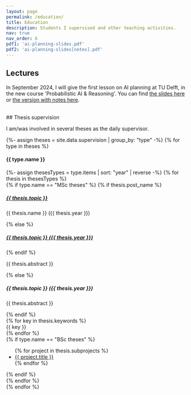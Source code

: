 ```yaml
---
layout: page
permalink: /education/
title: Education
description: Students I supervised and other teaching activities.
nav: true
nav_order: 6
pdf1: 'ai-planning-slides.pdf'
pdf2: 'ai-planning-slides[notes].pdf'
---
```


## Lectures

In September 2024, I will give the first lesson on AI planning at TU Delft, in the new course 'Probabilistic AI & Reasoning'. You can find <a href="{{ page.pdf1 | prepend: 'assets/pdf/' | relative_url}}" target="_blank">the slides here</a> or <a href="{{ page.pdf2 | prepend: 'assets/pdf/' | relative_url}}" target="_blank">the version with notes here</a>.

<br>
## Thesis supervision



<div class="students">
    <p>I am/was involved in several theses as the daily supervisor.</p>    
    {%- assign theses = site.data.supervision | group_by: "type" -%}
    {% for type in theses %}
        <div class="theses">
            <h4><b>{{ type.name }}</b></h4>
            {%- assign thesesTypes = type.items | sort: "year" | reverse -%}
            {% for thesis in thesesTypes %}
                <div class="thesis">
                    {% if type.name == "MSc theses" %}
                        {% if thesis.post_name %}
                            <h5><a href="{{ thesis.link }}" class="{{ thesis.status }}" target="_blank">{{ thesis.topic }}</a></h5>
                            <p> {{ thesis.name }} ({{ thesis.year }})</p>
                        {% else %}
                            <h5><a href="{{ thesis.link }}" class="{{ thesis.status }}" target="_blank">{{ thesis.topic }} ({{ thesis.year }})</a></h5>
                        {% endif %}
                        <p> {{ thesis.abstract }} </p>
                    {% else %}
                        <h5>{{ thesis.topic }} ({{ thesis.year }})</h5>
                        <p> {{ thesis.abstract }} </p>
                    {% endif %}
                    <div class="keywords">
                        {% for key in thesis.keywords %}
                            <div class="abstract btn btn-sm z-depth-0 keyword">
                                {{ key }}
                            </div>
                        {% endfor %}
                    </div>
                    {% if type.name == "BSc theses" %}
                        <ul>
                            {% for project in thesis.subprojects %}
                                <li><a href="{{ project.link }}" target="_blank">{{ project.title }}</a></li>
                            {% endfor %}
                        </ul>
                    {% endif %}
                </div>  
            {% endfor %}
            <br>
        </div>
    {% endfor %}
</div>
